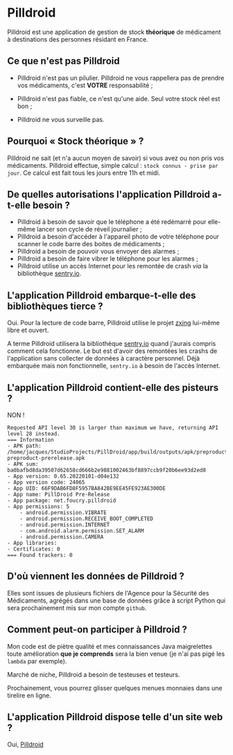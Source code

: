 # Pilldroid

Pilldroid est une application de gestion de stock **théorique** de médicament à
destinations des personnes résidant en France.

## Ce que n'est pas Pilldroid

- Pilldroid n'est pas un pilulier. Pilldroid ne vous rappellera pas de prendre
vos médicaments, c'est **VOTRE** responsabilité ;

- Pilldroid n'est pas fiable, ce n'est qu'une aide. Seul votre stock réel est bon
;

- Pilldroid ne vous surveille pas.

## Pourquoi « Stock théorique » ?

Pilldroid ne sait (et n'a aucun moyen de savoir) si vous avez ou non pris vos
médicaments. Pilldroid effectue, simple calcul : `stock connus - prise par
jour`. Ce calcul est fait tous les jours entre 11h et midi.

## De quelles autorisations l'application Pilldroid a-t-elle besoin ?

- Pilldroid à besoin de savoir que le téléphone a été redémarré pour elle-même
lancer son cycle de réveil journalier ;
- Pilldroid a besoin d'accéder à l'appareil photo de votre téléphone pour
  scanner le code barre des boites de médicaments ;
- Pilldroid a besoin de pouvoir vous envoyer des alarmes ;
- Pilldroid a besoin de faire vibrer le téléphone pour les alarmes ;
- Pilldroid utilise un accès Internet pour les remontée de crash *via* la bibliothèque [sentry.io](https://sentry.io).
  
## L'application Pilldroid embarque-t-elle des bibliothèques tierce ?

Oui. Pour la lecture de code barre, Pilldroid utilise le projet
[zxing](https://github.com/journeyapps/zxing-android-embedded) lui-même libre et
ouvert.

A terme Pilldroid utilisera la bibliothèque
[sentry.io](https://sentry.io/for/android/) quand j'aurais compris comment cela
fonctionne. Le but est d'avoir des remontées les crashs de l'application sans
collecter de données à caractère personnel.
Déjà embarquée mais non fonctionnelle, `sentry.io` à besoin de l'accès Internet.

## L'application Pilldroid contient-elle des pisteurs ?

NON !

```
Requested API level 30 is larger than maximum we have, returning API level 28 instead.
=== Information
- APK path: /home/jacques/StudioProjects/PillDroid/app/build/outputs/apk/preproduct/prerelease/app-preproduct-prerelease.apk
- APK sum: ba0bafbd8da39507d62658cd666b2e9881002463bf8897ccb9f20b6ee93d2ed8
- App version: 0.65.20220101-d04e132
- App version code: 24065
- App UID: 66F9DAB6FD8F5957BA842BE9EE45FE923AE300DE
- App name: PillDroid Pre-Release
- App package: net.foucry.pilldroid
- App permissions: 5
    - android.permission.VIBRATE
    - android.permission.RECEIVE_BOOT_COMPLETED
    - android.permission.INTERNET
    - com.android.alarm.permission.SET_ALARM
    - android.permission.CAMERA
- App libraries:
- Certificates: 0
=== Found trackers: 0
```

## D'où viennent les données de Pilldroid ?

Elles sont issues de plusieurs fichiers de l'Agence pour la Sécurité des
Médicaments, agrégés dans une base de données grâce à script Python qui sera
prochainement mis sur mon compte `github`.

## Comment peut-on participer à Pilldroid ?

Mon code est de piètre qualité et mes connaissances Java maigrelettes toute
amélioration **que je comprends** sera la bien venue (je n'ai pas pigé les
`lambda` par exemple).

Marché de niche, Pilldroid a besoin de testeuses et testeurs.

Prochainement, vous pourrez glisser quelques menues monnaies dans une tirelire
en ligne.

## L'application Pilldroid dispose telle d'un site web ?

Oui, [Pilldroid](https://pildroid.foucry.net)
